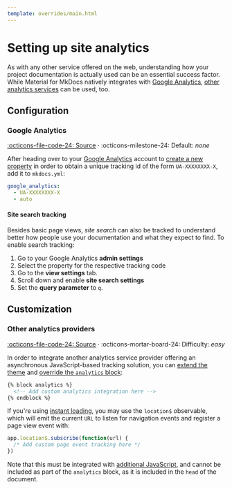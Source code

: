 ```yaml
---
template: overrides/main.html
---
```


# Setting up site analytics

As with any other service offered on the web, understanding how your project
documentation is actually used can be an essential success factor. While
Material for MkDocs natively integrates with [Google Analytics][1], [other
analytics services][2] can be used, too.

  [1]: https://developers.google.com/analytics
  [2]: #using-other-analytics-services

## Configuration

### Google Analytics

[:octicons-file-code-24: Source][3] · :octicons-milestone-24: Default: _none_

After heading over to your [Google Analytics][1] account to [create a new
property][4] in order to obtain a unique tracking id of the form
`UA-XXXXXXXX-X`, add it to `mkdocs.yml`:

``` yaml
google_analytics:
  - UA-XXXXXXXX-X
  - auto
```

  [3]: https://github.com/squidfunk/mkdocs-material/blob/master/src/partials/integrations/analytics.html
  [4]: https://support.google.com/analytics/answer/1042508

#### Site search tracking

Besides basic page views, _site search_ can also be tracked to understand better
how people use your documentation and what they expect to find. To enable
search tracking:

1. Go to your Google Analytics __admin settings__
2. Select the property for the respective tracking code
3. Go to the __view settings__ tab.
4. Scroll down and enable __site search settings__
5. Set the __query parameter__ to `q`.

## Customization

### Other analytics providers

[:octicons-file-code-24: Source][3] ·
:octicons-mortar-board-24: Difficulty: _easy_

In order to integrate another analytics service provider offering an
asynchronous JavaScript-based tracking solution, you can [extend the theme][5]
and [override the `analytics` block][6]:

``` html
{% block analytics %}
  <!-- Add custom analytics integration here -->
{% endblock %}
```

  [5]: ../customization.md#extending-the-theme
  [6]: ../customization.md#overriding-blocks

If you're using [instant loading][7], you may use the `location$` observable,
which will emit the current `URL` to listen for navigation events and register
a page view event with:

``` js
app.location$.subscribe(function(url) {
  /* Add custom page event tracking here */
})
```

Note that this must be integrated with [additional JavaScript][8], and cannot be
included as part of the `analytics` block, as it is included in the `head` of
the document.

  [7]: setting-up-navigation.md#instant-loading
  [8]: ../customization.md#additional-javascript
